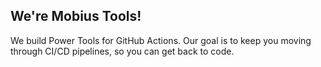 ## We're Mobius Tools! 

We build Power Tools for GitHub Actions. Our goal is to keep you moving through CI/CD pipelines, so you can get back to code.
